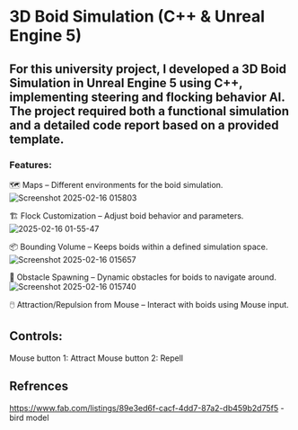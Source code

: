 # 3D Boid Simulation (C++ & Unreal Engine 5)

## For this university project, I developed a 3D Boid Simulation in Unreal Engine 5 using C++, implementing steering and flocking behavior AI. The project required both a functional simulation and a detailed code report based on a provided template.

### Features:
🗺️ Maps – Different environments for the boid simulation.<br/>
![Screenshot 2025-02-16 015803](https://github.com/user-attachments/assets/a2cf60e3-0047-4e49-8864-457439d0cab9)

🏗️ Flock Customization – Adjust boid behavior and parameters.<br/>
![2025-02-16 01-55-47](https://github.com/user-attachments/assets/080141fd-adbc-4ac8-90ab-f67434f4ae48)


📦 Bounding Volume – Keeps boids within a defined simulation space.<br/>
![Screenshot 2025-02-16 015657](https://github.com/user-attachments/assets/e7d956a2-58b8-43ea-9e59-728880ef9423)

🚧 Obstacle Spawning – Dynamic obstacles for boids to navigate around.<br/>
![Screenshot 2025-02-16 015740](https://github.com/user-attachments/assets/bca33fe1-4df2-49b3-849f-28c0e2c17d72)

🖱️ Attraction/Repulsion from Mouse – Interact with boids using Mouse input.<br/>

## Controls:
Mouse button 1: Attract
Mouse button 2: Repell


## Refrences 
https://www.fab.com/listings/89e3ed6f-cacf-4dd7-87a2-db459b2d75f5 - bird model
